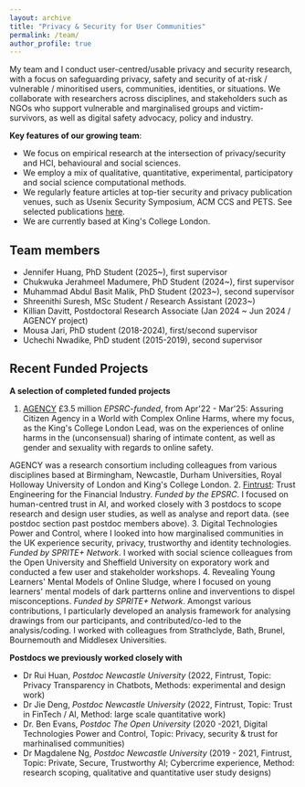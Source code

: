 ```yaml
---
layout: archive
title: "Privacy & Security for User Communities"
permalink: /team/
author_profile: true
---
```


My team and I conduct user-centred/usable privacy and security research, with a focus on safeguarding privacy, safety and security of at-risk / vulnerable / minoritised users, communities, identities, or situations. We collaborate with researchers across disciplines, and stakeholders such as NGOs who support vulnerable and marginalised groups and victim-survivors, as well as digital safety advocacy, policy and industry. 
 
**Key features of our growing team**:
* We focus on empirical research at the intersection of privacy/security and HCI, behavioural and social sciences.
* We employ a mix of qualitative, quantitative, experimental, participatory and social science computational methods.
* We regularly feature articles at top-tier security and privacy publication venues, such as Usenix Security Symposium, ACM CCS and PETS. See selected publications [here](https://kovilacoops.github.io).
* We are currently based at King's College London.


 <!---📢🔔 **Currently Recruiting!** 👩‍🎓🧑‍🎓📚💼✍️ **1 Postdoctoral Research Associate, PhD Students, Research Interns. See** 👉 [Opportunities](https://kovilacoops.github.io/opportunities/) 




We conduct research across Privacy & Security for User Communities, under three main themes:
* **Inclusive privacy and security**

Privacy, security, digital safety are often designed for majority or WEIRD populations, thereby not appropriately serving all user communities (minority, with specific needs, or life situations), and risk discriminating access and appropriate engagement, while also creating concerns for them. We focus on at-risk communities, such as women, queer communities and children for e.g. in online platforms or digital-safety for socio-economically deprived communities. The [opportunities page](https://kovilacoops.github.io/opportunities/) further provides specific PhD/interns topics for this theme.


* **Mitigating technology-enabled harms**
  
There are growing examples of technology originally designed to enhance quality of life being mis-used to facilitate abuse, online harms and in-security. We investigate a particular context of technology-enabled harm in intersection with the user characteristic or life event that amplifies the chances of being targeted or in experiencing online harms (e.g. gender, age, life style preference, health condition in the context of smarthomes, intimate health care or online platforms). We aim to understand the lived experiences of users, make recommendations and prototype for safer/harm-mitigating experiences. The [opportunities page](https://kovilacoops.github.io/opportunities/) further provides specific PhD/interns topics for this theme.--->


<!--* **Private and safe chatbot interactions**

We will add this info soon.-->



Team members
------
* Jennifer Huang, PhD Student (2025~), first supervisor
* Chukwuka Jerahmeel Madumere, PhD Student (2024~), first supervisor
* Muhammad Abdul Basit Malik, PhD Student (2023~), second supervisor
* Shreenithi Suresh, MSc Student / Research Assistant (2023~)
* Killian Davitt, Postdoctoral Research Associate (Jan 2024 ~ Jun 2024 / AGENCY project)
* Mousa Jari, PhD student (2018-2024), first/second supervisor
* Uchechi Nwadike, PhD student (2015-2019), second supervisor
  

Recent Funded Projects 
------

<!--**Students**
* Athul, *MSc student, King's College London* (2022-2023)
* Gayda, *MSc student, King's College London* (2022-2023)
* Jyovita, *MSc student, King's College London* (2022-2023)
* Noura, *MSc student, King's College London* (2022-2023)
* Shreenithi, *MSc student, King's College London* (2022-2023)
* Dr. Uchechi Nwadike, *PhD student, Newcastle University* (2015-2019, Topic: How emotions impact privacy) *Second Supervisor*-->
   
**A selection of completed funded projects**
1. [AGENCY](https://agencyresearch.net) £3.5 million *EPSRC-funded*, from Apr'22 - Mar'25: Assuring Citizen Agency in a World with Complex Online Harms, where my focus, as the King's College London Lead, was on the experiences of online harms in the (unconsensual) sharing of intimate content, as well as gender and sexuality with regards to online safety.
<!--2. and harm reduction mechanisms among marginalised communities, across contexts of Smarthomes, Femtech, Online Abuse and Digital Identities.-->
AGENCY was a research consortium including colleagues from various disciplines based at Birmingham, Newcastle, Durham Universities, Royal Holloway University of London and King's College London.
2. [Fintrust](https://fintrustresearch.com): Trust Engineering for the Financial Industry. *Funded by the EPSRC*. I focused on human-centred trust in AI, and worked closely with 3 postdocs to scope research and design user studies, as well as analyse and report data. (see postdoc section past postdoc members above).
3. Digital Technologies Power and Control, where I looked into how marginalised communities in the UK experience security, privacy, trustworthy and identity technologies. *Funded by SPRITE+ Network*. I worked with social science colleagues from the Open University and Sheffield University on exporatory work and conducted a few user and stakeholder workshops.
4. Revealing Young Learners' Mental Models of Online Sludge, where I focused on young learners' mental models of dark partterns online and inverventions to dispel misconceptions. *Funded by SPRITE+ Network*. Amongst various contributions, I particularly developed an analysis framework for analysing drawings from our participants, and contributed/co-led to the analysis/coding. I worked with colleagues from Strathclyde, Bath, Brunel, Bournemouth and Middlesex Universities.


**Postdocs we previously worked closely with**
* Dr Rui Huan, *Postdoc Newcastle University* (2022, Fintrust, Topic: Privacy Transparency in Chatbots, Methods: experimental and design work)
* Dr Jie Deng, *Postdoc Newcastle University* (2022, Fintrust, Topic: Trust in FinTech / AI, Method: large scale quantitative work)
* Dr. Ben Evans, *Postdoc The Open University* (2020 -2021, Digital Technologies Power and Control, Topic: Privacy, security & trust for marhinalised communities)
* Dr Magdalene Ng, *Postdoc Newcastle University* (2019 - 2021, Fintrust, Topic: Private, Secure, Trustworthy AI; Cybercrime experience, Method: research scoping, qualitative and quantitative user study designs)
